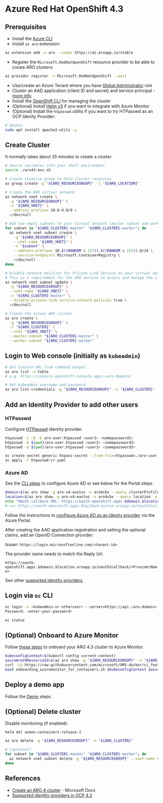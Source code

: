 Azure Red Hat OpenShift 4.3
===========================

Prerequisites
-------------

* Install the [Azure CLI](https://docs.microsoft.com/en-us/cli/azure/install-azure-cli)
* Install `az aro` extension:

```sh
az extension add -n aro --index https://az.aroapp.io/stable
```

* Register the `Microsoft.RedHatOpenShift` resource provider to be able to create ARO clusters:

```sh
az provider register -n Microsoft.RedHatOpenShift --wait
```

* Use/create an Azure Tenant where you have [Global Administrator](https://docs.microsoft.com/en-us/azure/openshift/howto-create-tenant) role
* Cluster an AAD application (client ID and secret) and service principal - [more info](https://docs.microsoft.com/en-us/azure/openshift/howto-aad-app-configuration)
* Install the [OpenShift CLI](https://mirror.openshift.com/pub/openshift-v4/clients/ocp/latest/) for managing the cluster
* (Optional) Install [Helm v3](https://helm.sh/docs/intro/install/) if you want to integrate with Azure Monitor
* (Optional) Install the `htpasswd` utility if you want to try HTPasswd as an OCP Idenity Provider:

```sh
# Ubuntu
sudo apt install apache2-utils -y
```

Create Cluster
--------------

It normally takes about 35 minutes to create a cluster.

```sh
# Source variables into your shell environment
source ./aro43-env.sh

# Create resource group to hold cluster resources
az group create -g "${ARO_RESOURCEGROUP}" -l "${ARO_LOCATION}"

# Create the ARO virtual network
az network vnet create \
  -g "${ARO_RESOURCEGROUP}" \
  -n "${ARO_VNET}" \
  --address-prefixes 10.0.0.0/9 \
  >/dev/null

# Add two empty subnets to your virtual network (master subnet and worker subnet)
for subnet in "${ARO_CLUSTER}-master" "${ARO_CLUSTER}-worker"; do
  az network vnet subnet create \
    -g "${ARO_RESOURCEGROUP}" \
    --vnet-name "${ARO_VNET}" \
    -n "$subnet" \
    --address-prefixes 10.$((RANDOM & 127)).$((RANDOM & 255)).0/24 \
    --service-endpoints Microsoft.ContainerRegistry \
    >/dev/null
done

# Disable network policies for Private Link Service on your virtual network and subnets.
# This is a requirement for the ARO service to access and manage the cluster.
az network vnet subnet update \
  -g "${ARO_RESOURCEGROUP}" \
  --vnet-name "${ARO_VNET}" \
  -n "${ARO_CLUSTER}-master" \
  --disable-private-link-service-network-policies true \
  >/dev/null

# Create the actual ARO cluster
az aro create \
  -g "${ARO_RESOURCEGROUP}" \
  -n "${ARO_CLUSTER}" \
  --vnet "${ARO_VNET}" \
  --master-subnet "${ARO_CLUSTER}-master" \
  --worker-subnet "${ARO_CLUSTER}-worker"
```

Login to Web console (initially as `kubeadmin`)
-----------------------------------------------

```sh
# Get Console URL from command output
az aro list -o table
# e.g. https://console-openshift-console.apps.<aro-domain>

# Get kubeadmin username and password
az aro list-credentials -g "${ARO_RESOURCEGROUP}" -n "${ARO_CLUSTER}"
```

Add an Identity Provider to add other users
-------------------------------------------

### HTPasswd

Configure [HTPasswd](https://docs.openshift.com/container-platform/4.3/authentication/identity_providers/configuring-htpasswd-identity-provider.html) identity provider.

```sh
htpasswd -c -B -b aro-user.htpasswd <user1> <somepassword1>
htpasswd -b $(pwd)/aro-user.htpasswd <user2> <somepassword2>
htpasswd -b $(pwd)/aro-user.htpasswd <user3> <somepassword3>

oc create secret generic htpass-secret --from-file=htpasswd=./aro-user.htpasswd -n openshift-config
oc apply -f htpasswd-cr.yaml
```

### Azure AD

See the [CLI steps](https://docs.microsoft.com/en-us/azure/openshift/configure-azure-ad-cli) to configure Azure AD or see below for the Portal steps.

```sh
domain=$(az aro show -g aro-v4-eastus -n aro4cbx --query clusterProfile.domain -o tsv)
location=$(az aro show -g aro-v4-eastus -n aro4cbx --query location -o tsv)
echo "OAuth callback URL: https://oauth-openshift.apps.$domain.$location.aroapp.io/oauth2callback/AAD"
# ==> https://oauth-openshift.apps.8tqc1kw4.eastus.aroapp.io/oauth2callback/AAD
```

Follow the instructions to [configure Azure AD as an idenity provider](https://docs.microsoft.com/en-us/azure/openshift/configure-azure-ad-ui) via the Azure Portal.

After creating the AAD application registration and setting the optional claims, add an OpenID Connection provider:

Issuer: `https://login.microsoftonline.com/<tenant-id>`

The provider name needs to match the Reply Url:

`https://oauth-openshift.apps.$domain.$location.aroapp.io/oauth2callback/<ProviderName>`

See other [supported identity providers](https://docs.openshift.com/container-platform/4.3/authentication/understanding-identity-provider.html#supported-identity-providers).

Login via `oc` CLI
------------------

```sh
oc login -u <kubeadmin-or-otheruser> --server=https://api.<aro-domain>:6443
Password: <enter-your-password>

oc status
```

(Optional) Onboard to Azure Monitor
------------------------------------

Follow [these steps](https://docs.microsoft.com/en-us/azure/azure-monitor/insights/container-insights-azure-redhat4-setup) to onboard your ARO 4.3 cluster to Azure Monitor.

```sh
kubeconfigContext=$(kubectl config current-context)
azureAroV4ResourceId=$(az aro show -g "${ARO_RESOURCEGROUP}" -n "${ARO_CLUSTER}" --query "id" -o tsv)
curl -LO https://raw.githubusercontent.com/microsoft/OMS-docker/ci_feature/docs/aroV4/onboarding_azuremonitor_for_containers.sh
bash onboarding_azuremonitor_for_containers.sh $kubeconfigContext $azureAroV4ResourceId [<LogAnayticsWorkspaceResourceId>]
```

Deploy a demo app
-----------------

Follow the [Demo](./Demo.md) steps.

(Optional) Delete cluster
-------------------------

Disable monitoring (if enabled):

```
helm del azmon-containers-release-1
```

```sh
az aro delete -g "${ARO_RESOURCEGROUP}" -n "${ARO_CLUSTER}"

# (optional)
for subnet in "${ARO_CLUSTER}-master" "${ARO_CLUSTER}-worker"; do
  az network vnet subnet delete -g "${ARO_RESOURCEGROUP}" --vnet-name vnet -n "$subnet"
done
```

References
----------

* [Create an ARO 4 cluster](https://docs.microsoft.com/en-us/azure/openshift/tutorial-create-cluster) - Microsoft Docs
* [Supported identity providers in OCP 4.3](https://docs.openshift.com/container-platform/4.3/authentication/understanding-identity-provider.html#supported-identity-providers)